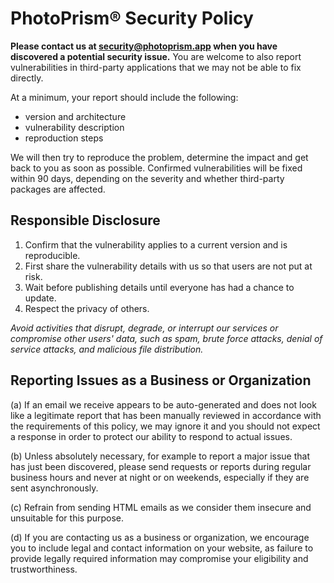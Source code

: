 # PhotoPrism® Security Policy

**Please contact us at [security@photoprism.app](mailto:security@photoprism.app) when you have discovered a potential security issue.** You are welcome to also report vulnerabilities in third-party applications that we may not be able to fix directly.

At a minimum, your report should include the following:

- version and architecture
- vulnerability description
- reproduction steps

We will then try to reproduce the problem, determine the impact and get back to you as soon as possible.
Confirmed vulnerabilities will be fixed within 90 days, depending on the severity and whether third-party
packages are affected.

## Responsible Disclosure

1. Confirm that the vulnerability applies to a current version and is reproducible.
2. First share the vulnerability details with us so that users are not put at risk.
3. Wait before publishing details until everyone has had a chance to update.
4. Respect the privacy of others.

*Avoid activities that disrupt, degrade, or interrupt our services or compromise other users' data, such as spam, brute force attacks, denial of service attacks, and malicious file distribution.*

## Reporting Issues as a Business or Organization

(a) If an email we receive appears to be auto-generated and does not look like a legitimate report that has been manually reviewed in accordance with the requirements of this policy, we may ignore it and you should not expect a response in order to protect our ability to respond to actual issues.

(b) Unless absolutely necessary, for example to report a major issue that has just been discovered, please send requests or reports during regular business hours and never at night or on weekends, especially if they are sent asynchronously.

(c) Refrain from sending HTML emails as we consider them insecure and unsuitable for this purpose.

(d) If you are contacting us as a business or organization, we encourage you to include legal and contact information on your website, as failure to provide legally required information may compromise your eligibility and trustworthiness.